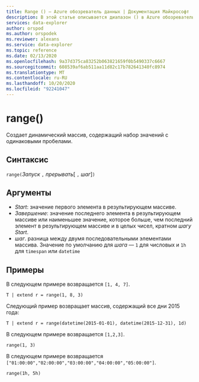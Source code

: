 ```yaml
---
title: Range () — Azure обозреватель данных | Документация Майкрософт
description: В этой статье описывается диапазон () в Azure обозреватель данных.
services: data-explorer
author: orspod
ms.author: orspodek
ms.reviewer: alexans
ms.service: data-explorer
ms.topic: reference
ms.date: 02/13/2020
ms.openlocfilehash: 9a37d375ca83252b063821659f0b5490337c6667
ms.sourcegitcommit: 608539af6ab511aa11d82c17b782641340fc8974
ms.translationtype: MT
ms.contentlocale: ru-RU
ms.lasthandoff: 10/20/2020
ms.locfileid: "92241047"
---
```

# <a name="range"></a>range()

Создает динамический массив, содержащий набор значений с одинаковыми пробелами.

## <a name="syntax"></a>Синтаксис

`range(`*Запуск* `,` *прерывать*[ `,` *шаг*]`)` 

## <a name="arguments"></a>Аргументы

* *Start*: значение первого элемента в результирующем массиве. 
* *Завершение*: значение последнего элемента в результирующем массиве или наименьшее значение, которое больше, чем последний элемент в результирующем массиве и в целых чисел, кратном *шагу* *Start*.
* *шаг*. разница между двумя последовательными элементами массива. Значение по умолчанию для *шага* — `1` для числовых и `1h` для `timespan` или `datetime`

## <a name="examples"></a>Примеры

В следующем примере возвращается `[1, 4, 7]`.

```kusto
T | extend r = range(1, 8, 3)
```

Следующий пример возвращает массив, содержащий все дни 2015 года:

```kusto
T | extend r = range(datetime(2015-01-01), datetime(2015-12-31), 1d)
```

В следующем примере возвращается `[1,2,3]`.

```kusto
range(1, 3)
```

В следующем примере возвращается `["01:00:00","02:00:00","03:00:00","04:00:00","05:00:00"]`.

```kusto
range(1h, 5h)
```
